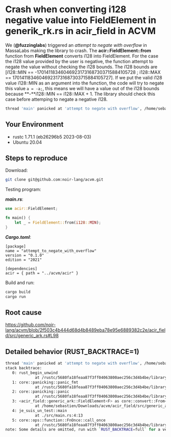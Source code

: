 # Crash when converting i128 negative value into FieldElement in generik_rk.rs in acir_field in ACVM

We (**@fuzzinglabs**) triggered an *attempt to negate with overflow* in MassaLabs making the library to crash. 
The **acir::FieldElement::from** function from **FieldElement** converts i128 into FieldElement. For the case the i128 value provided by the user is negative, the function attempt to negate the value without checking the i128 bounds.
The i128 bounds are [i128::MIN == -170141183460469231731687303715884105728 ; i128::MAX == 170141183460469231731687303715884105727].
If we put the valid i128 value i128::MIN as an argument into the function, the code will try to negate this value ```a = -a;```, this means we will have a value out of the i128 bounds because **-**i128::MIN == i128::MAX + 1.
The library should check this case before attemping to negate a negative i128.

```sh
thread 'main' panicked at 'attempt to negate with overflow', /home/sebastien/Downloads/acvm/acir_field/src/generic_ark.rs:98:17
```

## Your Environment

- rustc 1.71.1 (eb26296b5 2023-08-03)
- Ubuntu 20.04

## Steps to reproduce

Download:

``` sh
git clone git@github.com:noir-lang/acvm.git
```

Testing program:

***main.rs***:

``` rust
use acir::FieldElement;

fn main() {
    let _ = FieldElement::from(i128::MIN);
}


```

***Cargo.toml***:

```
[package]
name = "attempt_to_negate_with_overflow"
version = "0.1.0"
edition = "2021"

[dependencies]
acir = { path = "../acvm/acir" }

```

Build and run:

``` sh
cargo build
cargo run
```

## Root cause

https://github.com/noir-lang/acvm/blob/2f503c4b444d68d4b8489eba78e95e6889382c2e/acir_field/src/generic_ark.rs#L98

## Detailed behavior (RUST_BACKTRACE=1)

``` sh
thread 'main' panicked at 'attempt to negate with overflow', /home/sebastien/Downloads/acvm/acir_field/src/generic_ark.rs:98:17
stack backtrace:
   0: rust_begin_unwind
             at /rustc/5680fa18feaa87f3ff04063800aec256c3d4b4be/library/std/src/panicking.rs:593:5
   1: core::panicking::panic_fmt
             at /rustc/5680fa18feaa87f3ff04063800aec256c3d4b4be/library/core/src/panicking.rs:67:14
   2: core::panicking::panic
             at /rustc/5680fa18feaa87f3ff04063800aec256c3d4b4be/library/core/src/panicking.rs:117:5
   3: <acir_field::generic_ark::FieldElement<F> as core::convert::From<i128>>::from
             at /home/sebastien/Downloads/acvm/acir_field/src/generic_ark.rs:98:17
   4: je_suis_un_test::main
             at ./src/main.rs:4:13
   5: core::ops::function::FnOnce::call_once
             at /rustc/5680fa18feaa87f3ff04063800aec256c3d4b4be/library/core/src/ops/function.rs:250:5
note: Some details are omitted, run with `RUST_BACKTRACE=full` for a verbose backtrace.
```